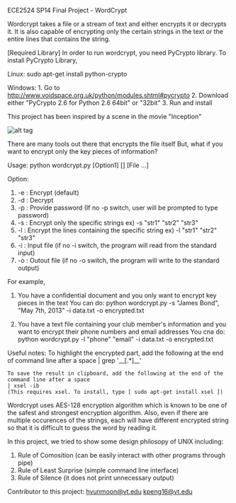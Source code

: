 ECE2524 SP14
Final Project - WordCrypt

Wordcrypt takes a file or a stream of text and either encrypts it or decrypts it.
It is also capable of encrypting only the certain strings in the text or the entire lines that contains the string.

[Required Library]
In order to run wordcrypt, you need PyCrypto library.
To install PyCrypto Library,

Linux:
    sudo apt-get install python-crypto

Windows:
    1. Go to http://www.voidspace.org.uk/python/modules.shtml#pycrypto
	2. Download either "PyCrypto 2.6 for Python 2.6 64bit" or "32bit"
    3. Run and install




This project has been inspired by a scene in the movie "Inception"

![alt tag](https://lh6.googleusercontent.com/-0Y3geyRNkno/U2llsZB5_sI/AAAAAAAAAjE/g10k74Zp2hc/w587-h450-no/Resizedd_capture_001.png)


There are many tools out there that encrypts the file itself
But, what if you want to encrypt only the key pieces of information?


Usage: python wordcrypt.py [Option1] [] [File ...]

Option:
1. -e : Encrypt (default)
2. -d : Decrypt
3. -p : Provide password (If no -p switch, user will be prompted to type password)
4. -s : Encrypt only the specific strings                ex) -s "str1" "str2" "str3"
5. -l : Encrypt the lines containing the specific string ex) -l "str1" "str2" "str3"
6. -i : Input file (if no -i switch, the program will read from the standard input)
7. -o : Outout file (if no -o switch, the program will write to the standard output)

For example,

1. You have a confidential document and you only want to encrypt key pieces in the text
You can do:
	python wordcrypt.py -s "James Bond", "May 7th, 2013" -i data.txt -o encrypted.txt

2. You have a text file containing your club member's information and you want to encrypt their phone numbers and email addresses
You cna do:
	python wordcrypt.py -l "phone" "email" -i data.txt -o encrypted.txt

Useful notes:
	To highlight the encrypted part, add the following at the end of command line after a space
    | grep '\_\_\[.*\]\_\_'
      
	To save the result in clipboard, add the following at the end of the command line after a space
	| xsel -ib
	(This requires xsel. To install, type [ sudo apt-get install xsel ])


Wordcrypt uses AES-128 encryption algorithm which is known to be one of the safest and strongest encryption algorithm.
Also, even if there are multiple occurences of the strings, each will have different encrypted string so that it is
difficult to guess the word by reading it.

In this project, we tried to show some design philosopy of UNIX including:

1. Rule of Comosition (can be easily interact with other programs through pipe)
2. Rule of Least Surprise (simple command line interface)
3. Rule of Silence (it does not print unnecessary output)

Contributor to this project:
hyunmoon@vt.edu
kpeng16@vt.edu